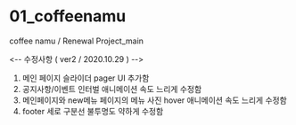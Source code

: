 # 01_coffeenamu
coffee namu / Renewal Project_main



<-- 수정사항 ( ver2 / 2020.10.29 ) -->
1. 메인 페이지 슬라이더 pager UI 추가함
2. 공지사항/이벤트 인터벌 애니메이션 속도 느리게 수정함
3. 메인페이지와 new메뉴 페이지의 메뉴 사진 hover 애니메이션 속도 느리게 수정함
4. footer 세로 구분선 불투명도 약하게 수정함
